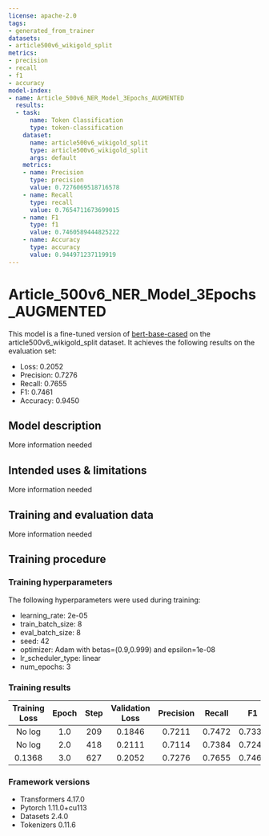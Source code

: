 ```yaml
---
license: apache-2.0
tags:
- generated_from_trainer
datasets:
- article500v6_wikigold_split
metrics:
- precision
- recall
- f1
- accuracy
model-index:
- name: Article_500v6_NER_Model_3Epochs_AUGMENTED
  results:
  - task:
      name: Token Classification
      type: token-classification
    dataset:
      name: article500v6_wikigold_split
      type: article500v6_wikigold_split
      args: default
    metrics:
    - name: Precision
      type: precision
      value: 0.7276069518716578
    - name: Recall
      type: recall
      value: 0.7654711673699015
    - name: F1
      type: f1
      value: 0.7460589444825222
    - name: Accuracy
      type: accuracy
      value: 0.944971237119919
---
```


<!-- This model card has been generated automatically according to the information the Trainer had access to. You
should probably proofread and complete it, then remove this comment. -->

# Article_500v6_NER_Model_3Epochs_AUGMENTED

This model is a fine-tuned version of [bert-base-cased](https://huggingface.co/bert-base-cased) on the article500v6_wikigold_split dataset.
It achieves the following results on the evaluation set:
- Loss: 0.2052
- Precision: 0.7276
- Recall: 0.7655
- F1: 0.7461
- Accuracy: 0.9450

## Model description

More information needed

## Intended uses & limitations

More information needed

## Training and evaluation data

More information needed

## Training procedure

### Training hyperparameters

The following hyperparameters were used during training:
- learning_rate: 2e-05
- train_batch_size: 8
- eval_batch_size: 8
- seed: 42
- optimizer: Adam with betas=(0.9,0.999) and epsilon=1e-08
- lr_scheduler_type: linear
- num_epochs: 3

### Training results

| Training Loss | Epoch | Step | Validation Loss | Precision | Recall | F1     | Accuracy |
|:-------------:|:-----:|:----:|:---------------:|:---------:|:------:|:------:|:--------:|
| No log        | 1.0   | 209  | 0.1846          | 0.7211    | 0.7472 | 0.7339 | 0.9434   |
| No log        | 2.0   | 418  | 0.2111          | 0.7114    | 0.7384 | 0.7246 | 0.9410   |
| 0.1368        | 3.0   | 627  | 0.2052          | 0.7276    | 0.7655 | 0.7461 | 0.9450   |


### Framework versions

- Transformers 4.17.0
- Pytorch 1.11.0+cu113
- Datasets 2.4.0
- Tokenizers 0.11.6
